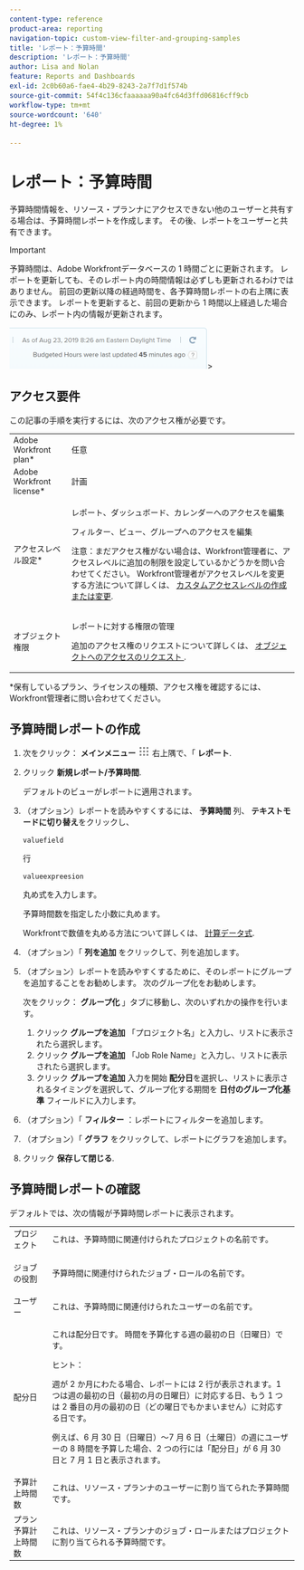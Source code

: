 ```yaml
---
content-type: reference
product-area: reporting
navigation-topic: custom-view-filter-and-grouping-samples
title: 'レポート：予算時間'
description: 'レポート：予算時間'
author: Lisa and Nolan
feature: Reports and Dashboards
exl-id: 2c0b60a6-fae4-4b29-8243-2a7f7d1f574b
source-git-commit: 54f4c136cfaaaaaa90a4fc64d3ffd06816cff9cb
workflow-type: tm+mt
source-wordcount: '640'
ht-degree: 1%

---
```


# レポート：予算時間

<!--
<p data-mc-conditions="QuicksilverOrClassic.Draft mode">(NOTE: From&nbsp;Alina: This is my article, but since it's about building a report, it is in the Reporting section. Please don't remove it -it's linked to Resouce Management and it is super important.) </p>
-->

予算時間情報を、リソース・プランナにアクセスできない他のユーザーと共有する場合は、予算時間レポートを作成します。 その後、レポートをユーザーと共有できます。

<!--
<p data-mc-conditions="QuicksilverOrClassic.Draft mode">(NOTE: This info is also added and drafted in the article "View Budget Hours in a report" in the Resource Planning section. Consider deleting this article?!)</p>
-->

>[!IMPORTANT]
>
>予算時間は、Adobe Workfrontデータベースの 1 時間ごとに更新されます。 レポートを更新しても、そのレポート内の時間情報は必ずしも更新されるわけではありません。 前回の更新以降の経過時間を、各予算時間レポートの右上隅に表示できます。 レポートを更新すると、前回の更新から 1 時間以上経過した場合にのみ、レポート内の情報が更新されます。
>
>![](assets/budgeted-hour-report-time-sync-warning-350x74.png)>

## アクセス要件

この記事の手順を実行するには、次のアクセス権が必要です。

<table style="table-layout:auto"> 
 <col> 
 <col> 
 <tbody> 
  <tr> 
   <td role="rowheader">Adobe Workfront plan*</td> 
   <td> <p>任意</p> </td> 
  </tr> 
  <tr> 
   <td role="rowheader">Adobe Workfront license*</td> 
   <td> <p>計画 </p> </td> 
  </tr> 
  <tr> 
   <td role="rowheader">アクセスレベル設定*</td> 
   <td> <p>レポート、ダッシュボード、カレンダーへのアクセスを編集</p> <p>フィルター、ビュー、グループへのアクセスを編集</p> <p>注意：まだアクセス権がない場合は、Workfront管理者に、アクセスレベルに追加の制限を設定しているかどうかを問い合わせてください。 Workfront管理者がアクセスレベルを変更する方法について詳しくは、 <a href="../../../administration-and-setup/add-users/configure-and-grant-access/create-modify-access-levels.md" class="MCXref xref">カスタムアクセスレベルの作成または変更</a>.</p> </td> 
  </tr> 
  <tr> 
   <td role="rowheader">オブジェクト権限</td> 
   <td> <p>レポートに対する権限の管理</p> <p>追加のアクセス権のリクエストについて詳しくは、 <a href="../../../workfront-basics/grant-and-request-access-to-objects/request-access.md" class="MCXref xref">オブジェクトへのアクセスのリクエスト </a>.</p> </td> 
  </tr> 
 </tbody> 
</table>

&#42;保有しているプラン、ライセンスの種類、アクセス権を確認するには、Workfront管理者に問い合わせてください。

## 予算時間レポートの作成

1. 次をクリック： **メインメニュー** ![](assets/main-menu-icon.png) 右上隅で、「 **レポート**.

1. クリック **新規レポート/予算時間**.

   デフォルトのビューがレポートに適用されます。

1. （オプション）レポートを読みやすくするには、 **予算時間** 列、 **テキストモードに切り替え**&#x200B;をクリックし、

   ```
   valuefield
   ```

   行

   ```
   valueexpreesion
   ```

   丸め式を入力します。

   予算時間数を指定した小数に丸めます。

   Workfrontで数値を丸める方法について詳しくは、 [計算データ式](../../../reports-and-dashboards/reports/calc-cstm-data-reports/calculated-data-expressions.md).

1. （オプション）「 **列を追加** をクリックして、列を追加します。
1. （オプション）レポートを読みやすくするために、そのレポートにグループを追加することをお勧めします。 次のグループ化をお勧めします。

   次をクリック： **グループ化** 」タブに移動し、次のいずれかの操作を行います。

   1. クリック **グループを追加** 「プロジェクト名」と入力し、リストに表示されたら選択します。
   1. クリック **グループを追加** 「Job Role Name」と入力し、リストに表示されたら選択します。
   1. クリック **グループを追加** 入力を開始 **配分日**&#x200B;を選択し、リストに表示されるタイミングを選択して、グループ化する期間を **日付のグループ化基準** フィールドに入力します。

1. （オプション）「 **フィルター** ：レポートにフィルターを追加します。
1. （オプション）「 **グラフ** をクリックして、レポートにグラフを追加します。
1. クリック **保存して閉じる**.

## 予算時間レポートの確認

デフォルトでは、次の情報が予算時間レポートに表示されます。

<table style="table-layout:auto"> 
 <col> 
 <col> 
 <tbody> 
  <tr> 
   <td role="rowheader">プロジェクト </td> 
   <td>これは、予算時間に関連付けられたプロジェクトの名前です。</td> 
  </tr> 
  <tr> 
   <td role="rowheader"> <p>ジョブの役割</p> </td> 
   <td>予算時間に関連付けられたジョブ・ロールの名前です。 </td> 
  </tr> 
  <tr> 
   <td role="rowheader">ユーザー</td> 
   <td>これは、予算時間に関連付けられたユーザーの名前です。</td> 
  </tr> 
  <tr> 
   <td role="rowheader">配分日</td> 
   <td> <p>これは配分日です。 時間を予算化する週の最初の日（日曜日）です。</p> <p>ヒント：  <p>週が 2 か月にわたる場合、レポートには 2 行が表示されます。1 つは週の最初の日（最初の月の日曜日）に対応する日、もう 1 つは 2 番目の月の最初の日（どの曜日でもかまいません）に対応する日です。</p> <p>例えば、6 月 30 日（日曜日）～7 月 6 日（土曜日）の週にユーザーの 8 時間を予算した場合、2 つの行には「配分日」が 6 月 30 日と 7 月 1 日と表示されます。</p> </p> </td> 
  </tr> 
  <tr> 
   <td role="rowheader">予算計上時間数</td> 
   <td>これは、リソース・プランナのユーザーに割り当てられた予算時間です。</td> 
  </tr> 
  <tr> 
   <td role="rowheader">プラン 予算計上時間数</td> 
   <td>これは、リソース・プランナのジョブ・ロールまたはプロジェクトに割り当てられる予算時間です。</td> 
  </tr> 
 </tbody> 
</table>
